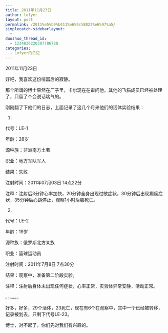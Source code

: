 ```yaml
---
title: 2011年11月23日
author: lofyer
layout: post
permalink: /2011%e5%b9%b411%e6%9c%8823%e6%97%a5/
simplecatch-sidebarlayout:
  - 
duoshuo_thread_id:
  - 1234836220387786788
categories:
  - Lofyer的日记
---
```

2011年11月23日

好吧，我喜欢这份喧嚣后的寂静。

那个所谓的博士果然在厂子里，卡尔现在在审问他。其他的飞猫成员已经被处理了，只留了个会说话喘气的。

刚刚翻了下他们的日志，上面记录了这几个月来他们的活体实验结果：

1.

代号：LE-1

年龄：28岁

源种族：非洲南方土著

职业：地方军队军人

结果：失败

注射时间：2011年07月03日 14点22分

注释：注射后3分钟心率加快，20分钟全身出现过敏症状，30分钟后出现癫痫症状，35分钟后心跳停止，观察1小时后脑死亡。

2.

代号：LE-2

年龄：19岁

源种族：俄罗斯北方某族

职业：篮球运动员

注射时间：2011年7月8日 7点30分

结果：观察中，准备第二阶段实验。

注释：注射后身体未出现任何症状，心率正常，实验体异常安静，活动正常。

。。。。。。

好多，好多，29个活体，23死亡，现在有6个在观察中，其中一个已经被转移，记录被划去，只剩下代号LE-23。

博士，对不起了，你们先对我们有兴趣的。
